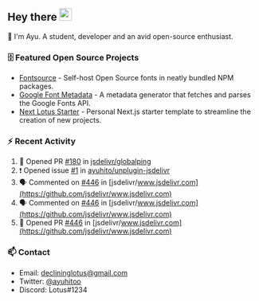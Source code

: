 ## Hey there <img src="https://media.giphy.com/media/hvRJCLFzcasrR4ia7z/giphy.gif" width="25" height="25">

📝 I'm Ayu. A student, developer and an avid open-source enthusiast.

### 🗄 Featured Open Source Projects

- [Fontsource](https://github.com/fontsource/fontsource) - Self-host Open Source fonts in neatly bundled NPM packages.
- [Google Font Metadata](https://github.com/fontsource/google-font-metadata) - A metadata generator that fetches and parses the Google Fonts API.
- [Next Lotus Starter](https://github.com/DecliningLotus/next-lotus-starter) - Personal Next.js starter template to streamline the creation of new projects.

### ⚡ Recent Activity

<!--START_SECTION:activity-->

1. 💪 Opened PR [#180](https://github.com/jsdelivr/globalping/pull/180) in [jsdelivr/globalping](https://github.com/jsdelivr/globalping)
2. ❗️ Opened issue [#1](https://github.com/ayuhito/unplugin-jsdelivr/issues/1) in [ayuhito/unplugin-jsdelivr](https://github.com/ayuhito/unplugin-jsdelivr)
3. 🗣 Commented on [#446](https://github.com/jsdelivr/www.jsdelivr.com/issues/446) in [jsdelivr/www.jsdelivr.com](https://github.com/jsdelivr/www.jsdelivr.com)
4. 🗣 Commented on [#446](https://github.com/jsdelivr/www.jsdelivr.com/issues/446) in [jsdelivr/www.jsdelivr.com](https://github.com/jsdelivr/www.jsdelivr.com)
5. 💪 Opened PR [#446](https://github.com/jsdelivr/www.jsdelivr.com/pull/446) in [jsdelivr/www.jsdelivr.com](https://github.com/jsdelivr/www.jsdelivr.com)
<!--END_SECTION:activity-->

### 📫 Contact

- Email: declininglotus@gmail.com
- Twitter: [@ayuhitoo](https://twitter.com/ayuhitoo)
- Discord: Lotus#1234
